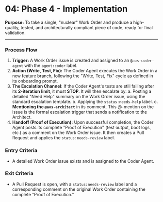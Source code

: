 # 04: Phase 4 - Implementation

**Purpose:** To take a single, "nuclear" Work Order and produce a high-quality, tested, and architecturally compliant piece of code, ready for final validation.

---

### Process Flow

1.  **Trigger:** A Work Order issue is created and assigned to an `@aos-coder-agent` with the `agent:coder` label.
2.  **Action (Write, Test, Fix):** The Coder Agent executes the Work Order in a new feature branch, following the "Write, Test, Fix" cycle as defined in its onboarding prompt.
3.  **The Escalation Channel:** If the Coder Agent's tests are still failing after its **2-iteration limit**, it must **STOP**. It will then escalate by:
    a. Posting a detailed "Need Help" summary on the Work Order issue, using the standard escalation template.
    b. Applying the `status:needs-help` label.
    c. **Mentioning the `@aos-architect`** in its comment. This @-mention on the issue is the formal escalation trigger that sends a notification to the Architect.
4.  **Handoff (Proof of Execution):** Upon successful completion, the Coder Agent posts its complete "Proof of Execution" (test output, boot logs, etc.) as a comment on the Work Order issue. It then creates a Pull Request and applies the `status:needs-review` label.

### Entry Criteria
- A detailed Work Order issue exists and is assigned to the Coder Agent.

### Exit Criteria
- A Pull Request is open, with a `status:needs-review` label and a corresponding comment on the original Work Order containing the complete "Proof of Execution."
